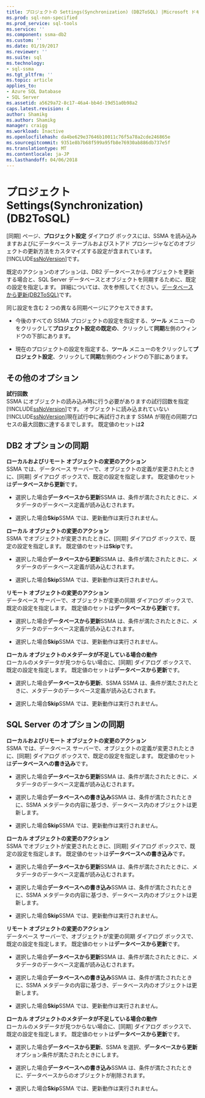 ```yaml
---
title: プロジェクトの Settings(Synchronization) (DB2ToSQL) |Microsoft ドキュメント
ms.prod: sql-non-specified
ms.prod_service: sql-tools
ms.service: ''
ms.component: ssma-db2
ms.custom: ''
ms.date: 01/19/2017
ms.reviewer: ''
ms.suite: sql
ms.technology:
- sql-ssma
ms.tgt_pltfrm: ''
ms.topic: article
applies_to:
- Azure SQL Database
- SQL Server
ms.assetid: a5629a72-8c17-46a4-bb4d-19d51a0b98a2
caps.latest.revision: 4
author: Shamikg
ms.author: Shamikg
manager: craigg
ms.workload: Inactive
ms.openlocfilehash: da4be629e37646b10011c76f5a78a2cde246865e
ms.sourcegitcommit: 9351e8b7b68f599a95fb8e76930ab886db737e5f
ms.translationtype: MT
ms.contentlocale: ja-JP
ms.lasthandoff: 04/06/2018
---
```

# <a name="project-settingssynchronization-db2tosql"></a>プロジェクト Settings(Synchronization) (DB2ToSQL)
[同期] ページ、**プロジェクト設定** ダイアログ ボックスには、SSMA を読み込みますおよびにデータベース テーブルおよびストアド プロシージャなどのオブジェクトの更新方法をカスタマイズする設定が含まれています。[!INCLUDE[ssNoVersion](../../includes/ssnoversion_md.md)]です。  
  
既定のアクションのオプションは、DB2 データベースからオブジェクトを更新する場合と、SQL Server データベースとオブジェクトを同期するために、既定の設定を指定します。 詳細については、次を参照してください。[データベースから更新&#40;DB2ToSQL&#41;](../../ssma/db2/refresh-from-database-db2tosql.md)です。  
  
同じ設定を含む 2 つの異なる同期ページにアクセスできます。  
  
-   今後のすべての SSMA プロジェクトの設定を指定する、**ツール** メニューのをクリックして**プロジェクト設定の既定の**、クリックして**同期**左側のウィンドウの下部にあります。  
  
-   現在のプロジェクトの設定を指定する、**ツール** メニューのをクリックして**プロジェクト設定**、クリックして**同期**左側のウィンドウの下部にあります。  
  
## <a name="miscellaneous-options"></a>その他のオプション  
**試行回数**  
SSMA にオブジェクトの読み込み時に行う必要がありますの試行回数を指定[!INCLUDE[ssNoVersion](../../includes/ssnoversion_md.md)]です。 オブジェクトに読み込まれていない[!INCLUDE[ssNoVersion](../../includes/ssnoversion_md.md)]現在試行中に再試行されます SSMA が現在の同期プロセスの最大回数に達するまでします。 既定値のセットは**2**  
  
## <a name="synchronization-for-db2-options"></a>DB2 オプションの同期  
**ローカルおよびリモート オブジェクトの変更のアクション**  
SSMA では、データベース サーバーで、オブジェクトの定義が変更されたときに、[同期] ダイアログ ボックスで、既定の設定を指定します。 既定値のセットは**データベースから更新**です。  
  
-   選択した場合**データベースから更新**SSMA は、条件が満たされたときに、メタデータのデータベース定義が読み込むされます。  
  
-   選択した場合**Skip**SSMA では、更新動作は実行されません。  
  
**ローカル オブジェクトの変更のアクション**  
SSMA でオブジェクトが変更されたときに、[同期] ダイアログ ボックスで、既定の設定を指定します。 既定値のセットは**Skip**です。  
  
-   選択した場合**データベースから更新**SSMA は、条件が満たされたときに、メタデータのデータベース定義が読み込むされます。  
  
-   選択した場合**Skip**SSMA では、更新動作は実行されません。  
  
**リモート オブジェクトの変更のアクション**  
データベース サーバーで、オブジェクトが変更の同期 ダイアログ ボックスで、既定の設定を指定します。 既定値のセットは**データベースから更新**です。  
  
-   選択した場合**データベースから更新**SSMA は、条件が満たされたときに、メタデータのデータベース定義が読み込むされます。  
  
-   選択した場合**Skip**SSMA では、更新動作は実行されません。  
  
**ローカル オブジェクトのメタデータが不足している場合の動作**  
ローカルのメタデータが見つからない場合に、[同期] ダイアログ ボックスで、既定の設定を指定します。 既定値のセットは**データベースから更新**です。  
  
-   選択した場合**データベースから更新**、SSMA SSMA は、条件が満たされたときに、メタデータのデータベース定義が読み込むされます。  
  
-   選択した場合**Skip**SSMA では、更新動作は実行されません。  
  
## <a name="synchronization-for-sql-server-options"></a>SQL Server のオプションの同期  
**ローカルおよびリモート オブジェクトの変更のアクション**  
SSMA では、データベース サーバーで、オブジェクトの定義が変更されたときに、[同期] ダイアログ ボックスで、既定の設定を指定します。 既定値のセットは**データベースへの書き込み**です。  
  
-   選択した場合**データベースから更新**SSMA は、条件が満たされたときに、メタデータのデータベース定義が読み込むされます。  
  
-   選択した場合**データベースへの書き込み**SSMA は、条件が満たされたときに、SSMA メタデータの内容に基づき、データベース内のオブジェクトは更新します。  
  
-   選択した場合**Skip**SSMA では、更新動作は実行されません。  
  
**ローカル オブジェクトの変更のアクション**  
SSMA でオブジェクトが変更されたときに、[同期] ダイアログ ボックスで、既定の設定を指定します。 既定値のセットは**データベースへの書き込み**です。  
  
-   選択した場合**データベースから更新**SSMA は、条件が満たされたときに、メタデータのデータベース定義が読み込むされます。  
  
-   選択した場合**データベースへの書き込み**SSMA は、条件が満たされたときに、SSMA メタデータの内容に基づき、データベース内のオブジェクトは更新します。  
  
-   選択した場合**Skip**SSMA では、更新動作は実行されません。  
  
**リモート オブジェクトの変更のアクション**  
データベース サーバーで、オブジェクトが変更の同期 ダイアログ ボックスで、既定の設定を指定します。  既定値のセットは**データベースから更新**です。  
  
-   選択した場合**データベースから更新**SSMA は、条件が満たされたときに、メタデータのデータベース定義が読み込むされます。  
  
-   選択した場合**データベースへの書き込み**SSMA は、条件が満たされたときに、SSMA メタデータの内容に基づき、データベース内のオブジェクトは更新します。  
  
-   選択した場合**Skip**SSMA では、更新動作は実行されません。  
  
**ローカル オブジェクトのメタデータが不足している場合の動作**  
ローカルのメタデータが見つからない場合に、[同期] ダイアログ ボックスで、既定の設定を指定します。 既定値のセットは**データベースから更新**です。  
  
-   選択した場合**データベースから更新**、SSMA を選択、**データベースから更新**オプション条件が満たされたときにします。  
  
-   選択した場合**データベースへの書き込み**SSMA は、条件が満たされたときに、データベースからのオブジェクトが削除されます。  
  
-   選択した場合**Skip**SSMA では、更新動作は実行されません。  
  
